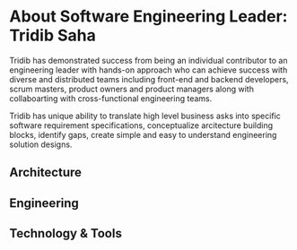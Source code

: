 # About Software Engineering Leader: Tridib Saha
Tridib has demonstrated success from being an individual contributor to an engineering leader with hands-on approach who can achieve success with diverse and distributed teams including front-end and backend developers, scrum masters, product owners and product managers along with collaboarting with cross-functional engineering teams.

Tridib has unique ability to translate high level business asks into specific software requirement specifications, conceptualize arcitecture building blocks, identify gaps, create simple and easy to understand engineering solution designs. 
## Architecture
## Engineering 
## Technology & Tools



